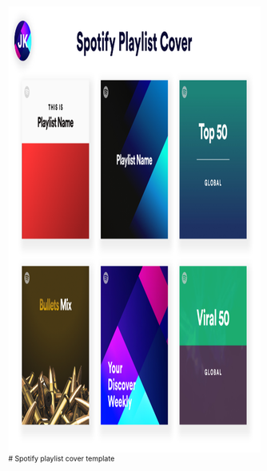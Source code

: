 <img height="894" src="https://raw.githubusercontent.com/krjayesh/spotify-playlist-cover-template/main/Sotify%20Playlist%20Cover.png">
# Spotify playlist cover template
